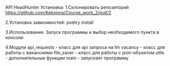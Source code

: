 API HeadHunter
Установка:
1.Склонировать репозиторий
https://github.com/Keksjora/Course_work_2/pull/2

2.Установка зависимостей:
poetry install

3.Использование:
Запуск программы и выбор необходимого пункта в консоли

4.Модули
api_requests - класс для api запроса на hh
vacancy - класс для работы с вакансиями
file_saver - класс для работы с json-объектом
utils - дополнительные функции
main - запускает программу